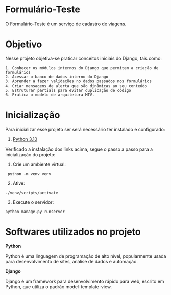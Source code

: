 # Formulário-Teste 

  O Formulário-Teste é um serviço de cadastro de viagens.

# Objetivo

  Nesse projeto objetiva-se praticar conceitos iniciais do Django, tais como:
  
    1. Conhecer os módulos internos do Django que permitem a criação de formulários
    2. Acessar o banco de dados interno do Django
    3. Aprender a fazer validações no dados passados nos formulários
    4. Criar mensagens de alerta que são dinâmicas ao seu conteúdo
    5. Estruturar partials para evitar duplicação de código
    6. Pratica o modelo de arquitetura MTV.

# Inicialização

  Para inicializar esse projeto ser será necessário ter instalado e configurado:
  
   1. [Python 3.10](https://www.python.org/)
  
  Verificado a instalação dos links acima, segue o passo a passo para a inicialização do projeto:
  
   1. Crie um ambiente virtual:
     
     python -m venv venv
  
   2. Ative:
  
    ./venv/scripts/activate
       
   3. Execute o servidor:
    
    python manage.py runserver
  
  # Softwares utilizados no projeto
  
   **Python**
    
   Python é uma linguagem de programação de alto nível, popularmente usada para desenvolvimento de sites, análise de dados e automação.
   
   **Django**
   
   Django é um framework para desenvolvimento rápido para web, escrito em Python, que utiliza o padrão model-template-view. 
   
   
   
